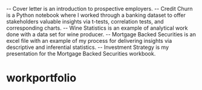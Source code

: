 -- Cover letter is an introduction to prospective employers.
-- Credit Churn is a Python notebook where I worked through a banking dataset to offer stakeholders valuable insights via t-tests, correlation tests, and corresponding charts.
-- Wine Statistics is an example of analytical work done with a data set for wine producer.
-- Mortgage Backed Securities is an excel file with an example of my process for delivering insights via descriptive and inferential statistics.
-- Investment Strategy is my presentation for the Mortgage Backed Securities workbook.
# workportfolio

